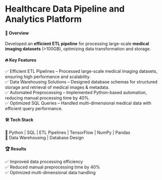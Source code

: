 # Healthcare Data Pipeline and Analytics Platform
#### 📌 Overview  
Developed an **efficient ETL pipeline** for processing large-scale **medical imaging datasets** (>100GB), optimizing data transformation and storage.  
#### 🔥 Key Features  
✅ Efficient ETL Pipelines – Processed large-scale medical imaging datasets, ensuring high performance and scalability.  
✅ Data Warehousing Solutions – Designed database schemas for structured storage and retrieval of medical images & metadata.  
✅ Automated Preprocessing – Implemented Python-based automation, reducing manual processing time by 40%.  
✅ Optimized SQL Queries – Handled multi-dimensional medical data with efficient query performance.  
#### 🛠 Tech Stack  
🔹 Python | SQL | ETL Pipelines | TensorFlow | NumPy | Pandas  
🔹 Data Warehousing | Database Design
#### 🏆 Results  
✅ Improved data processing efficiency  
✅ Reduced manual preprocessing time by 40%  
✅ Optimized multi-dimensional data handling  
